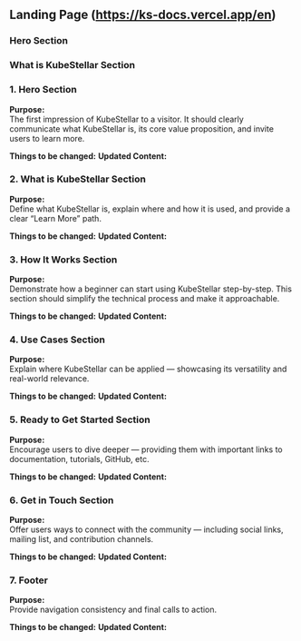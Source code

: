 ## Landing Page (https://ks-docs.vercel.app/en)

### Hero Section

### What is KubeStellar Section

### 1. **Hero Section**
**Purpose:**  
The first impression of KubeStellar to a visitor. It should clearly communicate what KubeStellar is, its core value proposition, and invite users to learn more.

**Things to be changed:** 
**Updated Content:**   


### 2. **What is KubeStellar Section**
**Purpose:**  
Define what KubeStellar is, explain where and how it is used, and provide a clear “Learn More” path.

**Things to be changed:** 
**Updated Content:**  

### 3. **How It Works Section**
**Purpose:**  
Demonstrate how a beginner can start using KubeStellar step-by-step. This section should simplify the technical process and make it approachable.

**Things to be changed:** 
**Updated Content:**  

### 4. **Use Cases Section**
**Purpose:**  
Explain where KubeStellar can be applied — showcasing its versatility and real-world relevance.

**Things to be changed:** 
**Updated Content:**  

### 5. **Ready to Get Started Section**
**Purpose:**  
Encourage users to dive deeper — providing them with important links to documentation, tutorials, GitHub, etc.

**Things to be changed:** 
**Updated Content:**  

### 6. **Get in Touch Section**
**Purpose:**  
Offer users ways to connect with the community — including social links, mailing list, and contribution channels.

**Things to be changed:** 
**Updated Content:**  

### 7. **Footer**
**Purpose:**  
Provide navigation consistency and final calls to action.

**Things to be changed:** 
**Updated Content:**  
